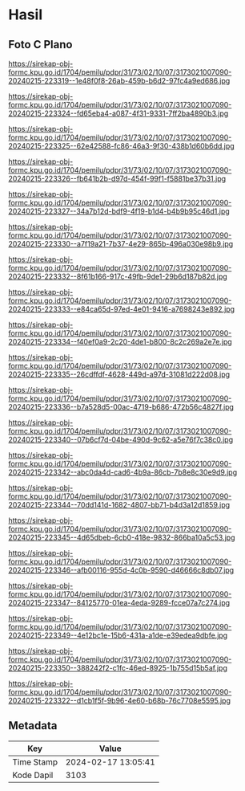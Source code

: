 # Hasil

## Foto C Plano

https://sirekap-obj-formc.kpu.go.id/1704/pemilu/pdpr/31/73/02/10/07/3173021007090-20240215-223319--1e48f0f8-26ab-459b-b6d2-97fc4a9ed686.jpg

https://sirekap-obj-formc.kpu.go.id/1704/pemilu/pdpr/31/73/02/10/07/3173021007090-20240215-223324--fd65eba4-a087-4f31-9331-7ff2ba4890b3.jpg

https://sirekap-obj-formc.kpu.go.id/1704/pemilu/pdpr/31/73/02/10/07/3173021007090-20240215-223325--62e42588-fc86-46a3-9f30-438b1d60b6dd.jpg

https://sirekap-obj-formc.kpu.go.id/1704/pemilu/pdpr/31/73/02/10/07/3173021007090-20240215-223326--fb641b2b-d97d-454f-99f1-f5881be37b31.jpg

https://sirekap-obj-formc.kpu.go.id/1704/pemilu/pdpr/31/73/02/10/07/3173021007090-20240215-223327--34a7b12d-bdf9-4f19-b1d4-b4b9b95c46d1.jpg

https://sirekap-obj-formc.kpu.go.id/1704/pemilu/pdpr/31/73/02/10/07/3173021007090-20240215-223330--a7f19a21-7b37-4e29-865b-496a030e98b9.jpg

https://sirekap-obj-formc.kpu.go.id/1704/pemilu/pdpr/31/73/02/10/07/3173021007090-20240215-223332--8f61b166-917c-49fb-9de1-29b6d187b82d.jpg

https://sirekap-obj-formc.kpu.go.id/1704/pemilu/pdpr/31/73/02/10/07/3173021007090-20240215-223333--e84ca65d-97ed-4e01-9416-a7698243e892.jpg

https://sirekap-obj-formc.kpu.go.id/1704/pemilu/pdpr/31/73/02/10/07/3173021007090-20240215-223334--f40ef0a9-2c20-4de1-b800-8c2c269a2e7e.jpg

https://sirekap-obj-formc.kpu.go.id/1704/pemilu/pdpr/31/73/02/10/07/3173021007090-20240215-223335--26cdffdf-4628-449d-a97d-31081d222d08.jpg

https://sirekap-obj-formc.kpu.go.id/1704/pemilu/pdpr/31/73/02/10/07/3173021007090-20240215-223336--b7a528d5-00ac-4719-b686-472b56c4827f.jpg

https://sirekap-obj-formc.kpu.go.id/1704/pemilu/pdpr/31/73/02/10/07/3173021007090-20240215-223340--07b6cf7d-04be-490d-9c62-a5e76f7c38c0.jpg

https://sirekap-obj-formc.kpu.go.id/1704/pemilu/pdpr/31/73/02/10/07/3173021007090-20240215-223342--abc0da4d-cad6-4b9a-86cb-7b8e8c30e9d9.jpg

https://sirekap-obj-formc.kpu.go.id/1704/pemilu/pdpr/31/73/02/10/07/3173021007090-20240215-223344--70dd141d-1682-4807-bb71-b4d3a12d1859.jpg

https://sirekap-obj-formc.kpu.go.id/1704/pemilu/pdpr/31/73/02/10/07/3173021007090-20240215-223345--4d65dbeb-6cb0-418e-9832-866ba10a5c53.jpg

https://sirekap-obj-formc.kpu.go.id/1704/pemilu/pdpr/31/73/02/10/07/3173021007090-20240215-223346--afb00116-955d-4c0b-9590-d46666c8db07.jpg

https://sirekap-obj-formc.kpu.go.id/1704/pemilu/pdpr/31/73/02/10/07/3173021007090-20240215-223347--84125770-01ea-4eda-9289-fcce07a7c274.jpg

https://sirekap-obj-formc.kpu.go.id/1704/pemilu/pdpr/31/73/02/10/07/3173021007090-20240215-223349--4e12bc1e-15b6-431a-a1de-e39edea9dbfe.jpg

https://sirekap-obj-formc.kpu.go.id/1704/pemilu/pdpr/31/73/02/10/07/3173021007090-20240215-223350--388242f2-c1fc-46ed-8925-1b755d15b5af.jpg

https://sirekap-obj-formc.kpu.go.id/1704/pemilu/pdpr/31/73/02/10/07/3173021007090-20240215-223322--d1cb1f5f-9b96-4e60-b68b-76c7708e5595.jpg


## Metadata

| Key        | Value               |
| ---------- | ------------------- |
| Time Stamp | 2024-02-17 13:05:41 |
| Kode Dapil | 3103                |



